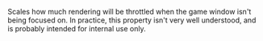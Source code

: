 Scales how much rendering will be throttled when the game window isn't
being focused on. In practice, this property isn't very well understood,
and is probably intended for internal use only.